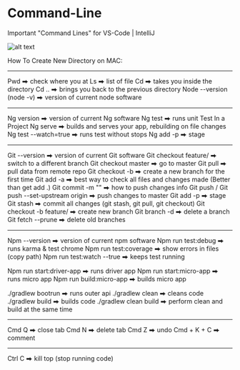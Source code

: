 # Command-Line
Important "Command Lines" for VS-Code | IntelliJ 

![alt text](https://image.noelshack.com/fichiers/2023/01/3/1672808213-shell2.png)

How To Create New Directory on MAC:

------------------------------------
Pwd ⮕ check where you at
Ls ⮕ list of file
Cd <directory> ⮕  takes you inside the directory
Cd .. ⮕ brings you back to the previous directory
Node --version (node -v) ⮕ version of current node software

------------------------------------
Ng version ⮕ version of current Ng software
Ng test ⮕ runs unit Test In a Project
Ng serve ⮕ builds and serves your app, rebuilding on file changes
Ng test --watch=true ⮕ runs test without stops
Ng add -p ⮕ stage

------------------------------------
Git --version ⮕ version of current Git software
Git checkout feature/ ⮕ switch to a different branch
Git checkout master ⮕ go to master
Git pull ⮕ pull data from remote repo
Git checkout -b ⮕ create a new branch for the first time
Git add -a ⮕ best way to check all files and changes made (Better than get add .)
Git commit -m "<commit-message>" ⮕ how to push changes info
Git push / Git push --set-upstream origin ⮕ push changes to master
Git add -p ⮕ stage
Git stash ⮕ commit all changes (git stash, git pull, git checkout)
Git checkout -b feature/ ⮕ create new branch
Git branch -d ⮕ delete a branch
Git fetch --prune ⮕ delete old branches



------------------------------------
Npm --version ⮕ version of current npm software
Npm run test:debug ⮕ runs karma & test chrome
Npm run test:coverage ⮕ show errors in files (copy path)
Npm run test:watch --true ⮕ keeps test running

Npm run start:driver-app ⮕ runs driver app
Npm run start:micro-app ⮕ runs micro app
Npm run build:micro-app ⮕ builds micro app

./gradlew bootrun ⮕ runs outer api
./gradlew clean ⮕ cleans code
./gradlew build ⮕ builds code
./gradlew clean build ⮕ perform clean and build at the same time

------------------------------------
Cmd Q ⮕ close tab
Cmd N ⮕ delete tab
Cmd Z ⮕ undo
Cmd + K + C ⮕ comment

------------------------------------
Ctrl C ⮕ kill top (stop running code)

